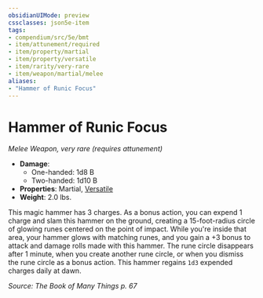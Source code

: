 ```yaml
---
obsidianUIMode: preview
cssclasses: json5e-item
tags:
- compendium/src/5e/bmt
- item/attunement/required
- item/property/martial
- item/property/versatile
- item/rarity/very-rare
- item/weapon/martial/melee
aliases: 
- "Hammer of Runic Focus"
---
```

# Hammer of Runic Focus
*Melee Weapon, very rare (requires attunement)*  

- **Damage**:
  - One-handed: 1d8 B
  - Two-handed: 1d10 B
- **Properties**: Martial, [Versatile](5E2014官方资源/规则/item-properties.md#Versatile)
- **Weight**: 2.0 lbs.

This magic hammer has 3 charges. As a bonus action, you can expend 1 charge and slam this hammer on the ground, creating a 15-foot-radius circle of glowing runes centered on the point of impact. While you're inside that area, your hammer glows with matching runes, and you gain a +3 bonus to attack and damage rolls made with this hammer. The rune circle disappears after 1 minute, when you create another rune circle, or when you dismiss the rune circle as a bonus action. This hammer regains `1d3` expended charges daily at dawn.

*Source: The Book of Many Things p. 67*